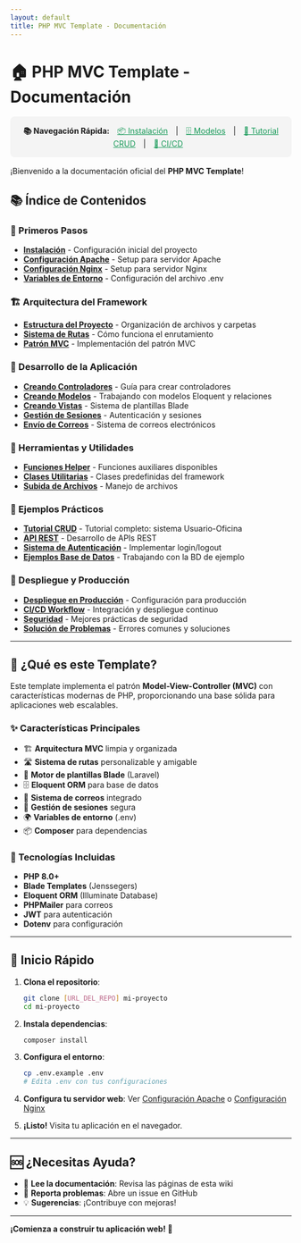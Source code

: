 ```yaml
---
layout: default
title: PHP MVC Template - Documentación
---
```


# 🏠 PHP MVC Template - Documentación

<div style="background: #f4f4f4; padding: 1rem; margin: 1rem 0; border-radius: 8px; text-align: center;">
  <strong>📚 Navegación Rápida:</strong>
  <a href="Installation.html" style="margin: 0 10px; color: #159957;">📦 Instalación</a> |
  <a href="Creating-Models.html" style="margin: 0 10px; color: #159957;">🗄️ Modelos</a> |
  <a href="CRUD-Tutorial.html" style="margin: 0 10px; color: #159957;">📝 Tutorial CRUD</a> |
  <a href="CI-CD-Workflow.html" style="margin: 0 10px; color: #159957;">🚀 CI/CD</a>
</div>

¡Bienvenido a la documentación oficial del **PHP MVC Template**!

## 📚 Índice de Contenidos

### 🚀 Primeros Pasos
- **[Instalación](Installation.html)** - Configuración inicial del proyecto
- **[Configuración Apache](Apache-Setup.html)** - Setup para servidor Apache
- **[Configuración Nginx](Nginx-Setup.html)** - Setup para servidor Nginx
- **[Variables de Entorno](Environment-Variables.html)** - Configuración del archivo .env

### 🏗️ Arquitectura del Framework
- **[Estructura del Proyecto](Project-Structure)** - Organización de archivos y carpetas
- **[Sistema de Rutas](Routing-System)** - Cómo funciona el enrutamiento
- **[Patrón MVC](MVC-Pattern)** - Implementación del patrón MVC

### 💼 Desarrollo de la Aplicación
- **[Creando Controladores](Creating-Controllers.html)** - Guía para crear controladores
- **[Creando Modelos](Creating-Models.html)** - Trabajando con modelos Eloquent y relaciones
- **[Creando Vistas](Creating-Views.html)** - Sistema de plantillas Blade
- **[Gestión de Sesiones](Session-Management.html)** - Autenticación y sesiones
- **[Envío de Correos](Email-System.html)** - Sistema de correos electrónicos

### 🔧 Herramientas y Utilidades
- **[Funciones Helper](Helper-Functions)** - Funciones auxiliares disponibles
- **[Clases Utilitarias](Utility-Classes)** - Clases predefinidas del framework
- **[Subida de Archivos](File-Upload)** - Manejo de archivos

### 📝 Ejemplos Prácticos
- **[Tutorial CRUD](CRUD-Tutorial.html)** - Tutorial completo: sistema Usuario-Oficina
- **[API REST](REST-API.html)** - Desarrollo de APIs REST
- **[Sistema de Autenticación](Authentication-System.html)** - Implementar login/logout
- **[Ejemplos Base de Datos](Database-Examples.html)** - Trabajando con la BD de ejemplo

### 🚀 Despliegue y Producción
- **[Despliegue en Producción](Production-Deployment.html)** - Configuración para producción
- **[CI/CD Workflow](CI-CD-Workflow.html)** - Integración y despliegue continuo
- **[Seguridad](Security.html)** - Mejores prácticas de seguridad
- **[Solución de Problemas](Troubleshooting.html)** - Errores comunes y soluciones

---

## 🎯 ¿Qué es este Template?

Este template implementa el patrón **Model-View-Controller (MVC)** con características modernas de PHP, proporcionando una base sólida para aplicaciones web escalables.

### ✨ Características Principales

- 🏗️ **Arquitectura MVC** limpia y organizada
- 🛣️ **Sistema de rutas** personalizable y amigable
- 🎨 **Motor de plantillas Blade** (Laravel)
- 🗄️ **Eloquent ORM** para base de datos
- 📧 **Sistema de correos** integrado
- 🔐 **Gestión de sesiones** segura
- 🌍 **Variables de entorno** (.env)
- 📦 **Composer** para dependencias

### 🔧 Tecnologías Incluidas

- **PHP 8.0+**
- **Blade Templates** (Jenssegers)
- **Eloquent ORM** (Illuminate Database)
- **PHPMailer** para correos
- **JWT** para autenticación
- **Dotenv** para configuración

---

## 🚀 Inicio Rápido

1. **Clona el repositorio**:
   ```bash
   git clone [URL_DEL_REPO] mi-proyecto
   cd mi-proyecto
   ```

2. **Instala dependencias**:
   ```bash
   composer install
   ```

3. **Configura el entorno**:
   ```bash
   cp .env.example .env
   # Edita .env con tus configuraciones
   ```

4. **Configura tu servidor web**: Ver [Configuración Apache](Apache-Setup.html) o [Configuración Nginx](Nginx-Setup.html)

5. **¡Listo!** Visita tu aplicación en el navegador.

---

## 🆘 ¿Necesitas Ayuda?

- 📖 **Lee la documentación**: Revisa las páginas de esta wiki
- 🐛 **Reporta problemas**: Abre un issue en GitHub
- 💡 **Sugerencias**: ¡Contribuye con mejoras!

---

**¡Comienza a construir tu aplicación web! 🚀**
